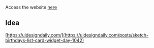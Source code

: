 Access the website [here](https://react-1-birthday-remider.vercel.app/)

## Idea

[https://uidesigndaily.com/](https://uidesigndaily.com/posts/sketch-birthdays-list-card-widget-day-1042)
